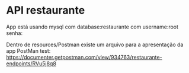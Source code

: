 # API restaurante

App está usando mysql com database:restaurante com username:root senha:

Dentro de resources/Postman existe um arquivo para a apresentação da app 
PostMan test: https://documenter.getpostman.com/view/934763/restaurante-endpoints/RVu5j8q8